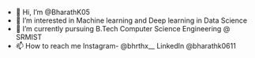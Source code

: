 - 👋 Hi, I’m @BharathK05
- 👀 I’m interested in Machine learning and Deep learning in Data Science
- 🌱 I’m currently pursuing B.Tech Computer Science Engineering @ SRMIST
- 📫 How to reach me Instagram- @bhrthx__ LinkedIn @bharathk0611

<!---
BharathK05/BharathK05 is a ✨ special ✨ repository because its `README.md` (this file) appears on your GitHub profile.
You can click the Preview link to take a look at your changes.
--->
